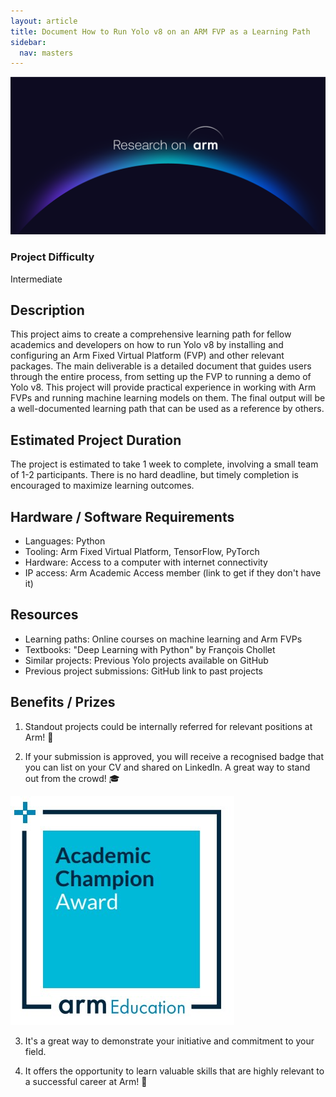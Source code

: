 ```yaml
---
layout: article
title: Document How to Run Yolo v8 on an ARM FVP as a Learning Path
sidebar:
  nav: masters
---
```


<img class="image image--xl" src="../images/Research_on_Arm_banner.png"/>

### Project Difficulty
Intermediate

## Description
This project aims to create a comprehensive learning path for fellow academics and developers on how to run Yolo v8 by installing and configuring an Arm Fixed Virtual Platform (FVP) and other relevant packages. The main deliverable is a detailed document that guides users through the entire process, from setting up the FVP to running a demo of Yolo v8. This project will provide practical experience in working with Arm FVPs and running machine learning models on them. The final output will be a well-documented learning path that can be used as a reference by others.

## Estimated Project Duration
The project is estimated to take 1 week to complete, involving a small team of 1-2 participants. There is no hard deadline, but timely completion is encouraged to maximize learning outcomes.

## Hardware / Software Requirements
- Languages: Python
- Tooling: Arm Fixed Virtual Platform, TensorFlow, PyTorch
- Hardware: Access to a computer with internet connectivity
- IP access: Arm Academic Access member (link to get if they don't have it)

## Resources
- Learning paths: Online courses on machine learning and Arm FVPs
- Textbooks: "Deep Learning with Python" by François Chollet
- Similar projects: Previous Yolo projects available on GitHub
- Previous project submissions: GitHub link to past projects

## Benefits / Prizes

1. Standout projects could be internally referred for relevant positions at Arm! :page_with_curl:

2. If your submission is approved, you will receive a recognised badge that you can list on your CV and shared on LinkedIn. A great way to stand out from the crowd! :mortar_board:

<img class="image image--xl" src="../images/ACA_badge.jpg"/>

3. It's a great way to demonstrate your initiative and commitment to your field. 

4. It offers the opportunity to learn valuable skills that are highly relevant to a successful career at Arm!  :tada: